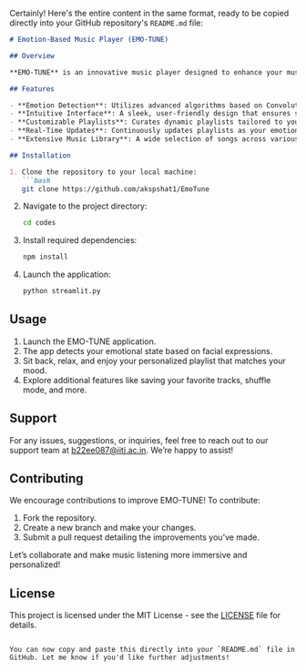 Certainly! Here's the entire content in the same format, ready to be copied directly into your GitHub repository's `README.md` file:

```markdown
# Emotion-Based Music Player (EMO-TUNE)

## Overview

**EMO-TUNE** is an innovative music player designed to enhance your music experience by curating playlists based on your emotional state. Whether you're feeling happy, sad, energized, or relaxed, EMO-TUNE analyzes your facial expressions to match you with the perfect music, providing a personalized and immersive listening experience.

## Features

- **Emotion Detection**: Utilizes advanced algorithms based on Convolutional Neural Networks (CNN) to analyze your emotional state from facial expressions.
- **Intuitive Interface**: A sleek, user-friendly design that ensures seamless navigation.
- **Customizable Playlists**: Curates dynamic playlists tailored to your mood, so your music always matches your emotional state.
- **Real-Time Updates**: Continuously updates playlists as your emotions change, creating a seamless and adaptive listening experience.
- **Extensive Music Library**: A wide selection of songs across various genres and moods, ensuring there’s something for every emotion.

## Installation

1. Clone the repository to your local machine:
   ```bash
   git clone https://github.com/akspshat1/EmoTune
   ```

2. Navigate to the project directory:
   ```bash
   cd codes
   ```

3. Install required dependencies:
   ```bash
   npm install
   ```

4. Launch the application:
   ```bash
   python streamlit.py
   ```

## Usage

1. Launch the EMO-TUNE application.
2. The app detects your emotional state based on facial expressions.
3. Sit back, relax, and enjoy your personalized playlist that matches your mood.
4. Explore additional features like saving your favorite tracks, shuffle mode, and more.

## Support

For any issues, suggestions, or inquiries, feel free to reach out to our support team at [b22ee087@iitj.ac.in](mailto:b22ee087@iitj.ac.in). We’re happy to assist!

## Contributing

We encourage contributions to improve EMO-TUNE! To contribute:

1. Fork the repository.
2. Create a new branch and make your changes.
3. Submit a pull request detailing the improvements you’ve made.

Let’s collaborate and make music listening more immersive and personalized!

## License

This project is licensed under the MIT License - see the [LICENSE](LICENSE) file for details.
```

You can now copy and paste this directly into your `README.md` file in GitHub. Let me know if you'd like further adjustments!
